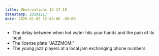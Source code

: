 ```yaml
---
title: Observations 12-17-19
datestamp: 20191217
date: 2020-01-02 12:49:00 -06:00
---
```


- The delay between when hot water hits your hands and the pain of its heat.
- The license plate “JAZZMOM.”
- The young jazz players at a local jam exchanging phone numbers.
